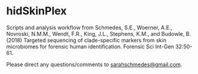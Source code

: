 # hidSkinPlex
Scripts and analysis workflow from  Schmedes, S.E., Woerner, A.E., Novroski, N.M.M., Wendt, F.R., King, J.L., Stephens, K.M., and Budowle, B. (2018) Targeted sequencing of clade-specific markers from skin microbiomes for forensic human identification. Forensic Sci Int-Gen 32:50-61.

Please direct any questions/comments to sarahschmedes@gmail.com.
